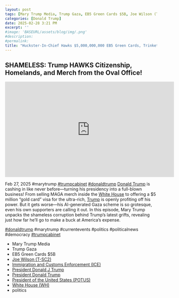 ```yaml
---
layout: post
tags: [Mary Trump Media, Trump Gaza, EB5 Green Cards $5B, Joe Wilson (T-SC2), Immigration and Customs Enforcement (ICE), President Donald J Trump, President of the United States (POTUS), White House (WH), politics]
categories: [Donald Trump]
date: 2025-02-28 3:21 PM
excerpt: ''
#image: 'BASEURL/assets/blog/img/.png'
#description:
#permalink:
title: "Huckster-In-Chief Hawks $5,000,000,000 EB5 Green Cards, Trinkets From Oval Office, Pitches Trump Gaza Casino. Joe Wilson (T-SC2) Wants Trump $250 Dollar Bill"
---
```



## SHAMELESS: Trump HAWKS Citizenship, Homelands, and Merch from the Oval Office!

<iframe width="560" height="315" src="https://www.youtube.com/embed/5hUs6nXx0OM?si=O2_PJK-yg3uGXsqa" title="YouTube video player" frameborder="0" allow="accelerometer; autoplay; clipboard-write; encrypted-media; gyroscope; picture-in-picture; web-share" referrerpolicy="strict-origin-when-cross-origin" allowfullscreen></iframe>

Feb 27, 2025  #marytrump [#trumpcabinet](https://www.whitehouse.gov/) [#donaldtrump](https://www.whitehouse.gov/administration/donald-j-trump/)
[Donald Trump](https://www.whitehouse.gov/administration/donald-j-trump/) is cashing in like never before—turning his presidency into a full-blown business! From selling MAGA merch inside the [White House](https://www.whitehouse.gov/) to offering a $5 million “gold card” visa for the ultra-rich, [Trump](https://www.whitehouse.gov/administration/donald-j-trump/) is openly profiting off his power. But it gets worse—his AI-generated Gaza scheme is so grotesque, even his own supporters are calling it out. In this episode, Mary Trump unpacks the shameless corruption behind Trump’s latest grifts, revealing just how far he’ll go to make a buck at America’s expense.

[#donaldtrump](https://www.whitehouse.gov/administration/donald-j-trump/)  #marytrump  #currentevents  #politics #politicalnews  #democracy  [#trumpcabinet](https://www.whitehouse.gov/)

- Mary Trump Media
- Trump Gaza
- EB5 Green Cards $5B
- [Joe Wilson (T-SC2)](https://joewilson.house.gov/)
- [Immigration and Customs Enforcement (ICE)](https:www.ice.gov/)
- [President Donald J Trump](https://www.whitehouse.gov/administration/donald-j-trump/)
- [President Donald Trump](https://www.whitehouse.gov/administration/donald-j-trump/) 
- [President of the United States (POTUS)](https://www.whitehouse.gov/)
- [White House (WH)](https://www.whitehouse.gov/)
- politics
